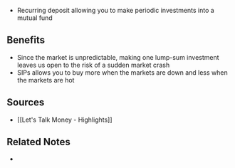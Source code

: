 - Recurring deposit allowing you to make periodic investments into a mutual fund

## Benefits
- Since the market is unpredictable, making one lump-sum investment leaves us open to the risk of a sudden market crash
- SIPs allows you to buy more when the markets are down and less when the markets are hot

## Sources
- [[Let's Talk Money - Highlights]]

## Related Notes
- 